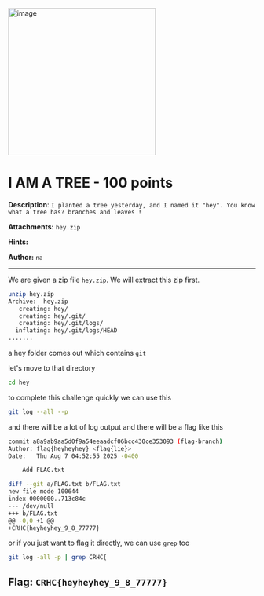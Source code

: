 <img width="300" height="300" alt="image" src="https://github.com/user-attachments/assets/90e14a42-9b1a-4d06-9bcf-f783243251e6" />

# I AM A TREE - 100 points

**Description**: `I planted a tree yesterday, and I named it "hey". You know what a tree has? branches and leaves !`

**Attachments:** `hey.zip`

**Hints:**

**Author:** `na`

---

We are given a zip file `hey.zip`. We will extract this zip first.

```bash
unzip hey.zip
Archive:  hey.zip
   creating: hey/
   creating: hey/.git/
   creating: hey/.git/logs/
  inflating: hey/.git/logs/HEAD
.......
```

a hey folder comes out which contains `git`

let's move to that directory

```bash
cd hey
```

to complete this challenge quickly we can use this

```bash
git log --all --p
```

and there will be a lot of log output and there will be a flag like this

```bash
commit a8a9ab9aa5d0f9a54eeaadcf06bcc430ce353093 (flag-branch)
Author: flag{heyheyhey} <flag{lie}>
Date:   Thu Aug 7 04:52:55 2025 -0400

    Add FLAG.txt

diff --git a/FLAG.txt b/FLAG.txt
new file mode 100644
index 0000000..713c84c
--- /dev/null
+++ b/FLAG.txt
@@ -0,0 +1 @@
+CRHC{heyheyhey_9_8_77777}
```

or if you just want to flag it directly, we can use `grep` too

```bash
git log -all -p | grep CRHC{
```

## **Flag:** `CRHC{heyheyhey_9_8_77777}`
